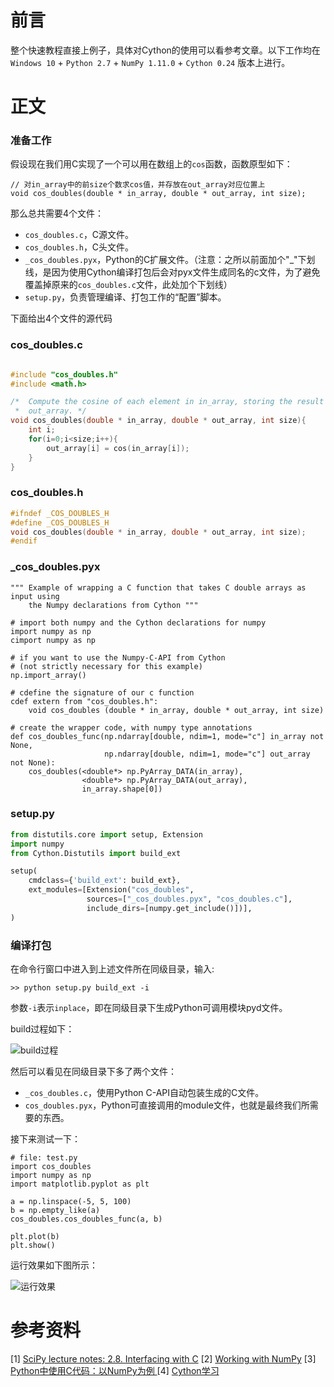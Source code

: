 # 前言

整个快速教程直接上例子，具体对Cython的使用可以看参考文章。以下工作均在`Windows 10` + `Python 2.7` + `NumPy 1.11.0` + `Cython 0.24` 版本上进行。

# 正文

### 准备工作

假设现在我们用C实现了一个可以用在数组上的`cos`函数，函数原型如下：
```
// 对in_array中的前size个数求cos值，并存放在out_array对应位置上
void cos_doubles(double * in_array, double * out_array, int size);
```

那么总共需要4个文件：
  - `cos_doubles.c`，C源文件。
  - `cos_doubles.h`，C头文件。
  - `_cos_doubles.pyx`，Python的C扩展文件。（注意：之所以前面加个"_"下划线，是因为使用Cython编译打包后会对pyx文件生成同名的c文件，为了避免覆盖掉原来的`cos_doubles.c`文件，此处加个下划线）
  - `setup.py`，负责管理编译、打包工作的“配置”脚本。

下面给出4个文件的源代码


### cos_doubles.c

```c

#include "cos_doubles.h"
#include <math.h>

/*  Compute the cosine of each element in in_array, storing the result in
 *  out_array. */
void cos_doubles(double * in_array, double * out_array, int size){
    int i;
    for(i=0;i<size;i++){
        out_array[i] = cos(in_array[i]);
    }
}
```


### cos_doubles.h
```c
#ifndef _COS_DOUBLES_H
#define _COS_DOUBLES_H
void cos_doubles(double * in_array, double * out_array, int size);
#endif
```


### _cos_doubles.pyx

```pyx
""" Example of wrapping a C function that takes C double arrays as input using
    the Numpy declarations from Cython """

# import both numpy and the Cython declarations for numpy
import numpy as np
cimport numpy as np

# if you want to use the Numpy-C-API from Cython
# (not strictly necessary for this example)
np.import_array()

# cdefine the signature of our c function
cdef extern from "cos_doubles.h":
    void cos_doubles (double * in_array, double * out_array, int size)

# create the wrapper code, with numpy type annotations
def cos_doubles_func(np.ndarray[double, ndim=1, mode="c"] in_array not None,
                     np.ndarray[double, ndim=1, mode="c"] out_array not None):
    cos_doubles(<double*> np.PyArray_DATA(in_array),
                <double*> np.PyArray_DATA(out_array),
                in_array.shape[0])
```


### setup.py

```python
from distutils.core import setup, Extension
import numpy
from Cython.Distutils import build_ext

setup(
    cmdclass={'build_ext': build_ext},
    ext_modules=[Extension("cos_doubles",
                 sources=["_cos_doubles.pyx", "cos_doubles.c"],
                 include_dirs=[numpy.get_include()])],
)
```

### 编译打包

在命令行窗口中进入到上述文件所在同级目录，输入:
```
>> python setup.py build_ext -i
```
参数`-i`表示`inplace`，即在同级目录下生成Python可调用模块pyd文件。

build过程如下：

![build过程](http://upload-images.jianshu.io/upload_images/1624726-2a61a2d1b100727b.png?imageMogr2/auto-orient/strip%7CimageView2/2/w/1240)


然后可以看见在同级目录下多了两个文件：
  - `_cos_doubles.c`，使用Python C-API自动包装生成的C文件。
  - `cos_doubles.pyx`，Python可直接调用的module文件，也就是最终我们所需要的东西。

接下来测试一下：

```
# file: test.py
import cos_doubles
import numpy as np
import matplotlib.pyplot as plt

a = np.linspace(-5, 5, 100)
b = np.empty_like(a)
cos_doubles.cos_doubles_func(a, b)

plt.plot(b)
plt.show()
```

运行效果如下图所示：

![运行效果](http://upload-images.jianshu.io/upload_images/1624726-34c4dd2a3f6b1177.png?imageMogr2/auto-orient/strip%7CimageView2/2/w/1240)


# 参考资料


[1] [SciPy lecture notes: 2.8. Interfacing with C](http://www.scipy-lectures.org/advanced/interfacing_with_c/interfacing_with_c.html)
[2] [Working with NumPy](http://docs.cython.org/en/latest/src/tutorial/numpy.html)
[3] [Python中使用C代码：以NumPy为例 ](https://segmentfault.com/a/1190000000479951?utm_source=tuicool&utm_medium=referral#articleHeader0)
[4] [Cython学习](http://www.cnblogs.com/kaituorensheng/p/4452881.html)
